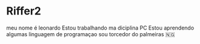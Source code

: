 # Riffer2
meu nome é leonardo 
Estou trabalhando ma diciplina PC
Estou aprendendo algumas linguagem de programaçao 
sou torcedor do palmeiras 🇳🇬
